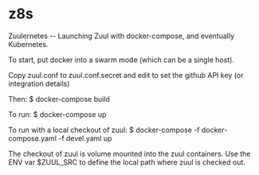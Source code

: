 # z8s
Zuulernetes -- Launching Zuul with docker-compose, and eventually Kubernetes.

To start, put docker into a swarm mode (which can be a single host).

Copy zuul.conf to zuul.conf.secret and edit to set the github API key (or integration details)

Then: $ docker-compose build

To run: $ docker-compose up

To run with a local checkout of zuul: $ docker-compose -f docker-compose.yaml -f devel.yaml up

The checkout of zuul is volume mounted into the zuul containers. Use the ENV var $ZUUL_SRC to define
the local path where zuul is checked out.
